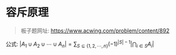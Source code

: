 # 容斥原理

> 板子题网址: https://www.acwing.com/problem/content/892

公式: $|A_1 \cup A_2 \cup \cdots \cup A_n| = \sum_{S \subseteq \{1, 2, \cdots, n\}} (-1)^{|S| - 1} |\bigcap_{i \in S} A_i|$
